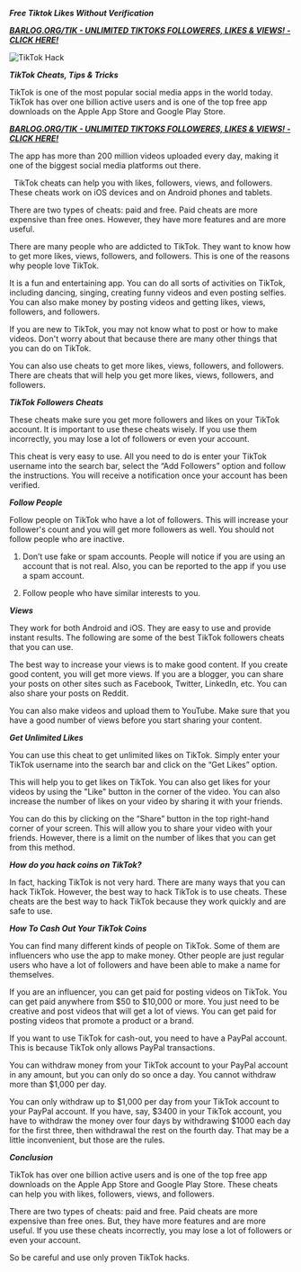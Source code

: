 ***Free Tiktok Likes Without Verification***

[***BARLOG.ORG/TIK - UNLIMITED TIKTOKS FOLLOWERES, LIKES & VIEWS! - CLICK HERE!***](https://barlog.org/tik)

![TikTok Hack](https://user-images.githubusercontent.com/98318257/150773446-7f286c92-0397-4c24-825f-6c6e9d70f9b7.png)


***TikTok Cheats, Tips & Tricks***

TikTok is one of the most popular social media apps in the world today. TikTok has over one billion active users and is one of the top free app downloads on the Apple App Store and Google Play Store.

[***BARLOG.ORG/TIK - UNLIMITED TIKTOKS FOLLOWERES, LIKES & VIEWS! - CLICK HERE!***](https://barlog.org/tik)

The app has more than 200 million videos uploaded every day, making it one of the biggest social media platforms out there.

  TikTok cheats can help you with likes, followers, views, and followers. These cheats work on iOS devices and on Android phones and tablets.

There are two types of cheats: paid and free. Paid cheats are more expensive than free ones. However, they have more features and are more useful.

There are many people who are addicted to TikTok. They want to know how to get more likes, views, followers, and followers. This is one of the reasons why people love TikTok.

It is a fun and entertaining app. You can do all sorts of activities on TikTok, including dancing, singing, creating funny videos and even posting selfies. You can also make money by posting videos and getting likes, views, followers, and followers.

If you are new to TikTok, you may not know what to post or how to make videos. Don't worry about that because there are many other things that you can do on TikTok.

You can also use cheats to get more likes, views, followers, and followers. There are cheats that will help you get more likes, views, followers, and followers.




***TikTok Followers Cheats***




These cheats make sure you get more followers and likes on your TikTok account. It is important to use these cheats wisely. If you use them incorrectly, you may lose a lot of followers or even your account.  

This cheat is very easy to use. All you need to do is enter your TikTok username into the search bar, select the “Add Followers” option and follow the instructions. You will receive a notification once your account has been verified.




***Follow People***




Follow people on TikTok who have a lot of followers. This will increase your follower's count and you will get more followers as well. You should not follow people who are inactive.  

1. Don’t use fake or spam accounts. People will notice if you are using an account that is not real. Also, you can be reported to the app if you use a spam account.  

2. Follow people who have similar interests to you.




***Views***




They work for both Android and iOS. They are easy to use and provide instant results. The following are some of the best TikTok followers cheats that you can use. 

The best way to increase your views is to make good content. If you create good content, you will get more views. If you are a blogger, you can share your posts on other sites such as Facebook, Twitter, LinkedIn, etc. You can also share your posts on Reddit.

You can also make videos and upload them to YouTube. Make sure that you have a good number of views before you start sharing your content.




***Get Unlimited Likes***




You can use this cheat to get unlimited likes on TikTok. Simply enter your TikTok username into the search bar and click on the “Get Likes” option. 

This will help you to get likes on TikTok. You can also get likes for your videos by using the "Like" button in the corner of the video. You can also increase the number of likes on your video by sharing it with your friends.

You can do this by clicking on the “Share” button in the top right-hand corner of your screen. This will allow you to share your video with your friends. However, there is a limit on the number of likes that you can get from this method.




***How do you hack coins on TikTok?***



In fact, hacking TikTok is not very hard. There are many ways that you can hack TikTok. However, the best way to hack TikTok is to use cheats. These cheats are the best way to hack TikTok because they work quickly and are safe to use. 




***How To Cash Out Your TikTok Coins***


You can find many different kinds of people on TikTok. Some of them are influencers who use the app to make money. Other people are just regular users who have a lot of followers and have been able to make a name for themselves.

If you are an influencer, you can get paid for posting videos on TikTok. You can get paid anywhere from $50 to $10,000 or more. You just need to be creative and post videos that will get a lot of views. You can get paid for posting videos that promote a product or a brand.

If you want to use TikTok for cash-out, you need to have a PayPal account. This is because TikTok only allows PayPal transactions. 

You can withdraw money from your TikTok account to your PayPal account in any amount, but you can only do so once a day. You cannot withdraw more than $1,000 per day.

You can only withdraw up to $1,000 per day from your TikTok account to your PayPal account. If you have, say, $3400 in your TikTok account, you have to withdraw the money over four days by withdrawing $1000 each day for the first three, then withdrawal the rest on the fourth day. That may be a little inconvenient, but those are the rules.




***Conclusion***




TikTok has over one billion active users and is one of the top free app downloads on the Apple App Store and Google Play Store. These cheats can help you with likes, followers, views, and followers.

There are two types of cheats: paid and free. Paid cheats are more expensive than free ones. But, they have more features and are more useful. If you use these cheats incorrectly, you may lose a lot of followers or even your account.

So be careful and use only proven TikTok hacks.
